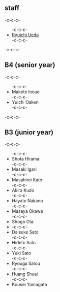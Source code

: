 <h2>staff</h2>-c-c-c-<ul>-c-c-c- 	<li id="ryuichiueda"><a href="http://lab.ueda.asia/?page_id=42">Ryuichi Ueda</a></li>-c-c-c-</ul>-c-c-c-<h2>B4 (senior year)</h2>-c-c-c-<ul>-c-c-c- 	<li>Makoto Inoue</li>-c-c-c- 	<li>Yuichi Oaken</li>-c-c-c-</ul>-c-c-c-<h2>B3 (junior year)</h2>-c-c-c-<ul>-c-c-c- 	<li>Shota Hirama</li>-c-c-c- 	<li>Masaki Igari</li>-c-c-c- 	<li>Masahiroi Kato</li>-c-c-c- 	<li>Akira Kudo</li>-c-c-c- 	<li>Hayato Nakano</li>-c-c-c- 	<li>Masaya Okawa</li>-c-c-c- 	<li>Shogo Ota	<li>-c-c-c-	<li>Daisuke Sato</li>-c-c-c-	<li>Hideto Sato</li>-c-c-c-	<li>Yuki Sato</li>-c-c-c-	<li>Ryouga Satou</li>-c-c-c-	<li>Huang Shuai</li>-c-c-c-	<li>Kousei Yamagata</li>
